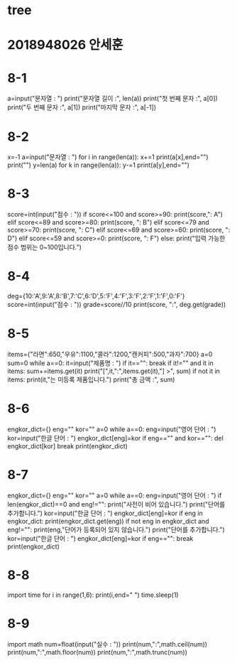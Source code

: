 # tree
# 2018948026 안세훈
# 8-1
a=input("문자열 : ")
print("문자열 길이 :", len(a))
print("첫 번째 문자 :", a[0])
print("두 번째 문자 :", a[1])
print("마지막 문자 :", a[-1])
# 8-2
x=-1
a=input("문자열 : ")
for i in range(len(a)):
    x+=1
    print(a[x],end="")
print("")
y=len(a)
for k in range(len(a)):
    y-=1
    print(a[y],end="")
# 8-3
score=int(input("점수 : "))
if score<=100 and score>=90:
    print(score,": A")
elif score<=89 and score>=80:
    print(score, ": B")
elif score<=79 and score>=70:
    print(score, ": C")
elif score<=69 and score>=60:
    print(score, ": D")
elif score<=59 and score>=0:
    print(score, ": F")
else:
    print("입력 가능한 점수 범위는 0~100입니다.")
# 8-4
deg={10:'A',9:'A',8:'B',7:'C',6:'D',5:'F',4:'F',3:'F',2:'F',1:'F',0:'F'}
score=int(input("점수 : "))
grade=score//10
print(score, ":", deg.get(grade))
# 8-5
items={"라면":650,"우유":1100,"콜라":1200,"캔커피":500,"과자":700}
a=0
sum=0
while a==0:
    it=input("제품명 : ")
    if it=="":
        break
    if it!="" and it in items:
        sum+=items.get(it)
        print("[",it,":",items.get(it),"] >", sum)
    if not it in items:
        print(it,"는 미등록 제품입니다.")
print("총 금액 :", sum)
# 8-6
engkor_dict={}
eng=""
kor=""
a=0
while a==0:
    eng=input("영어 단어 : ")
    kor=input("한글 단어 : ")
    engkor_dict[eng]=kor
    if eng=="" and kor=="":
        del engkor_dict[kor]
        break
print(engkor_dict)
# 8-7
engkor_dict={}
eng=""
kor=""
a=0
while a==0:
    eng=input("영어 단어 : ")
    if len(engkor_dict)==0 and eng!="":
        print("사전이 비어 있습니다.")
        print("단어를 추가합니다.")
        kor=input("한글 단어 : ")
        engkor_dict[eng]=kor
    if eng in engkor_dict:
        print(engkor_dict.get(eng))
    if not eng in engkor_dict and eng!="":
        print(eng,"단어가 등록되어 있지 않습니다.")
        print("단어를 추가합니다.")
        kor=input("한글 단어 : ")
        engkor_dict[eng]=kor
    if eng=="":
        break
print(engkor_dict)

# 8-8

import time
for i in range(1,6):
    print(i,end=" ")
time.sleep(1)

# 8-9

import math
num=float(input("실수 : "))
print(num,":",math.ceil(num))
print(num,":",math.floor(num))
print(num,":",math.trunc(num))






